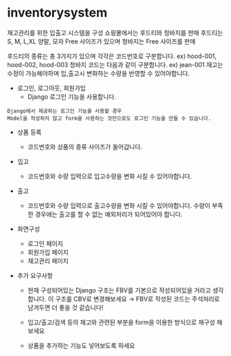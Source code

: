 # inventorysystem

재고관리를 위한 입출고 시스템을 구성
쇼핑몰에서는 후드티와 청바지를 판매
후드티는 S, M, L,XL  양말, 모자 Free 사이즈가 있으며 청바지는 Free 사이즈를 판매

후드티의 종류는 총 3가지가 있으며 각각은 코드번호로 구분합니다. 
ex) hood-001, hood-002, hood-003 
청바지 코드는 다음과 같이 구분합니다. ex) jean-001 
재고는 수정이 가능해야하며 입,출고시 변화하는 수량을 반영할 수 있어야합니다. 


- 로그인, 로그아웃, 회원가입
    - Django 로그인 기능을 사용합니다.
```
Django에서 제공하는 로그인 기능을 사용할 경우 
Model을 작성하지 않고 form을 사용하는 것만으로도 로그인 기능을 만들 수 있습니다.
```
- 상품 등록
	
    - 코드번호와 상품의 종류 사이즈가 들어갑니다.

- 입고
    - 코드번호와 수량 입력으로 입고수량을 변화 시킬 수 있어야합니다.

- 출고
    - 코드번호와 수량 입력으로 출고수량을 변화 시킬 수 있어야합니다. 
    수량이 부족한 경우에는 출고를 할 수 없는 예외처리가 되어있어야 합니다.
    
- 화면구성
	
    - 로그인 페이지
    - 회원가입 페이지 
    - 재고관리 페이지
    
- 추가 요구사항
	
    - 현재 구성되어있는 Django 구조는 FBV를 기본으로 작성되어있을 거라고 생각합니다. 
    이 구조를 CBV로 변경해보세요 → FBV로 작성된 코드는 주석처리로 남겨두면 더 좋을 것 같습니다!
	
    - 입고/출고/검색 등의 재고와 관련된 부분을 form을 이용한 방식으로 재구성 해보세요
	
    - 상품을 추가하는 기능도 넣어보도록 하세요 
